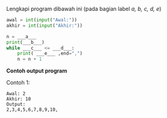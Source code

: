 Lengkapi program dibawah ini (pada bagian label _a, b, c, d, e_)

```python
awal = int(input("Awal:"))
akhir = int(input("Akhir:"))

n = ___a___
print(___b___)
while ___c___ <= ___d___:
    print( ___e___ ,end=",")
    n = n + 1


```

**Contoh output program**

Contoh 1:
```
Awal: 2
Akhir: 10
Output:
2,3,4,5,6,7,8,9,10,
```
